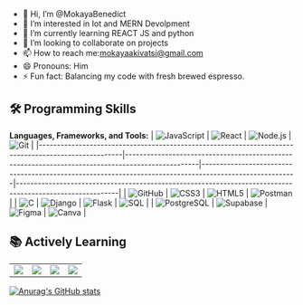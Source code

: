 - 👋 Hi, I’m @MokayaBenedict
- 👀 I’m interested in Iot and MERN Devolpment 
- 🌱 I’m currently learning REACT JS and python
- 💞️ I’m looking to collaborate on projects
- 📫 How to reach me:mokayaakivatsi@gmail.com
- 😄 Pronouns: Him
- ⚡ Fun fact: Balancing my code with fresh brewed espresso.
## 🛠 Programming Skills  
**Languages, Frameworks, and Tools:** 
| ![JavaScript](https://img.shields.io/badge/-JavaScript-black?style=for-the-badge&logo=javascript) | ![React](https://img.shields.io/badge/-React-black?style=for-the-badge&logo=react) | ![Node.js](https://img.shields.io/badge/-Node.js-black?style=for-the-badge&logo=node.js) | ![Git](https://img.shields.io/badge/-Git-black?style=for-the-badge&logo=git) |
|-----------------------------------------------------------------------------------------------------|--------------------------------------------------------------------------------------------------|--------------------------------------------------------------------------------------------------------|----------------------------------------------------------------------------------------------------------|
| ![GitHub](https://img.shields.io/badge/-GitHub-black?style=for-the-badge&logo=github)               | ![CSS3](https://img.shields.io/badge/-CSS3-black?style=for-the-badge&logo=css3)                 | ![HTML5](https://img.shields.io/badge/-HTML5-black?style=for-the-badge&logo=html5)                     | ![Postman](https://img.shields.io/badge/-Postman-black?style=for-the-badge&logo=postman)                 |
| ![C](https://img.shields.io/badge/-C-black?style=for-the-badge&logo=c)                | ![Django](https://img.shields.io/badge/-Django-black?style=for-the-badge&logo=django)             | ![Flask](https://img.shields.io/badge/-Flask-black?style=for-the-badge&logo=flask)                       | ![SQL](https://img.shields.io/badge/-SQL-black?style=for-the-badge&logo=postgresql)                      |
| ![PostgreSQL](https://img.shields.io/badge/-PostgreSQL-black?style=for-the-badge&logo=postgresql)   | ![Supabase](https://img.shields.io/badge/-Supabase-black?style=for-the-badge&logo=supabase)       | ![Figma](https://img.shields.io/badge/-Figma-black?style=for-the-badge&logo=figma)                       | ![Canva](https://img.shields.io/badge/-Canva-black?style=for-the-badge&logo=canva)                        |



## 📚 Actively Learning  

<table>
  <tr>
    <td><img src="https://img.shields.io/badge/-JavaScript-F7DF1E?style=flat&logo=javascript&logoColor=black"></td>
    <td><img src="https://img.shields.io/badge/-React-61DAFB?style=flat&logo=react&logoColor=black"></td>
    <td><img src="https://img.shields.io/badge/-C-A8B9CC?style=flat&logo=c&logoColor=white"></td>
    <td><img src="https://img.shields.io/badge/-Python-3776AB?style=flat&logo=python&logoColor=white"></td>
  </tr>
</table>

[![Anurag's GitHub stats](https://github-readme-stats.vercel.app/api?username=MokayaBenedict)](https://github.com/MokayaBenedict/github-readme-stats)


<!---
MokayaBenedict/MokayaBenedict is a ✨ special ✨ repository because its `README.md` (this file) appears on your GitHub profile.
You can click the Preview link to take a look at your changes.
--->
